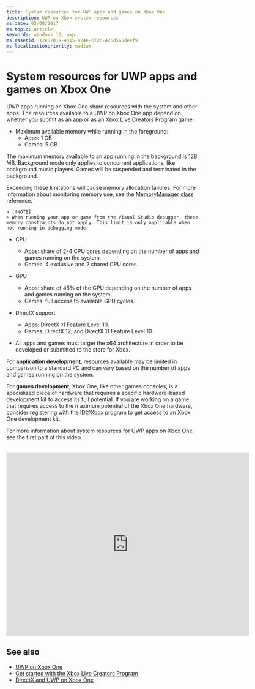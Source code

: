```yaml
---
title: System resources for UWP apps and games on Xbox One
description: UWP on Xbox system resources
ms.date: 02/08/2017
ms.topic: article
keywords: windows 10, uwp
ms.assetid: 12e87019-4315-424e-b73c-426d565deef9
ms.localizationpriority: medium
---
```

# System resources for UWP apps and games on Xbox One

UWP apps running on Xbox One share resources with the system and other apps. 
The resources available to a UWP on Xbox One app depend on whether you submit as an app or as an Xbox Live Creators Program game.

* Maximum available memory while running in the foreground:
    * Apps: 1 GB
    * Games: 5 GB

The maximum memory available to an app running in the background is 128 MB. Background mode only applies to concurrent applications, like background music players.  Games will be suspended and terminated in the background.

Exceeding these limitations will cause memory allocation failures. For more information about monitoring memory use, see the [MemoryManager class](https://docs.microsoft.com/uwp/api/windows.system.memorymanager) reference.
    
    > [!NOTE]
    > When running your app or game from the Visual Studio debugger, these memory constraints do not apply. This limit is only applicable when not running in debugging mode.

* CPU
    * Apps: share of 2-4 CPU cores depending on the number of apps and games running on the system.
    * Games: 4 exclusive and 2 shared CPU cores.

* GPU
    * Apps: share of 45% of the GPU depending on the number of apps and games running on the system.
    * Games: full access to available GPU cycles.

* DirectX support
    * Apps: DirectX 11 Feature Level 10.
    * Games: DirectX 12, and DirectX 11 Feature Level 10.

* All apps and games must target the x64 architecture in order to be developed or submitted to the store for Xbox.  

For **application development**, resources available may be limited in comparison to a standard PC and can vary based on the number of apps and games running on the system.

For **games development**, Xbox One, like other games consoles, 
is a specialized piece of hardware that requires a specific hardware-based development kit to access its full potential. 
If you are working on a game that requires access to the maximum potential of the Xbox One hardware, 
consider registering with the [ID@Xbox](https://www.xbox.com/Developers/id) program to get access to an Xbox One development kit.


For more information about system resources for UWP apps on Xbox One, see the first part of this video.
</br>
</br>
<iframe src="https://mva.microsoft.com/en-US/training-courses-embed/developing-xbox-one-applications-16860/Video-What-s-Unique--vk0fOPf9C_2006218965" width="636" height="480" allowFullScreen frameBorder="0"></iframe>

## See also
- [UWP on Xbox One](index.md)
- [Get started with the Xbox Live Creators Program](https://docs.microsoft.com/gaming/xbox-live/get-started-with-creators/creators-program)
- [DirectX and UWP on Xbox One](https://walbourn.github.io/)

